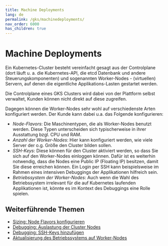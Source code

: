 ```yaml
---
title: Machine Deployments
lang: de
permalink: /gks/machinedeployments/
nav_order: 6000
has_children: true
---
```

<!-- LTeX:  language=de-DE -->
# Machine Deployments

Ein Kubernetes-Cluster besteht vereinfacht gesagt aus der Controlplane (dort läuft u. a. die Kubernetes-API, die etcd Datenbank und andere Steuerungskomponenten) und sogenannten Worker-Nodes - (virtuellen) Servern, auf denen die eigentliche Applikations-Lasten gestartet werden.

Die Controlplane eines GKS Clusters wird dabei von der Plattform selbst verwaltet, Kunden können nicht direkt auf diese zugreifen.

Dagegen können die Worker-Nodes sehr wohl auf verschiedenste Arten konfiguriert werden. Der Kunde kann dabei u.a. das Folgende konfigurieren:

* *Node-Flavors*: Die Maschinentypen, die als Worker-Nodes benutzt werden. Diese Typen unterscheiden sich typischerweise in ihrer Ausstattung bzgl. CPU und RAM.
* *Anzahl der Worker-Nodes*: Hier kann konfiguriert werden, wie viele Server der o.g. Größe den Cluster bilden sollen.
* *SSH-Keys*: Diese können für den Cluster aktiviert werden, so dass Sie sich auf den Worker-Nodes einloggen können. Dafür ist es weiterhin notwendig, dass die Nodes eine Public IP (Floating IP) besitzen, damit Sie diese erreichen können. Ein Login per SSH kann beispielsweise im Rahmen eines intensiven Debuggings der Applikationen hilfreich sein.
* *Betriebssystem der Worker-Nodes*: Auch wenn die Wahl des Betriebssystem irrelevant für die auf Kubernetes laufenden Applikationen ist, könnte es im Kontext des Debuggings eine Rolle spielen.

## Weiterführende Themen

* [Sizing: Node Flavors konfigurieren](/gks/machinedeployments/nodeflavors/)
* [Debugging: Auslastung der Cluster Nodes](/gks/machinedeployments/clusternodesusagerate/)
* [Debugging: SSH-Keys hinzufügen](/gks/machinedeployments/add_ssh_key/)
* [Aktualisierung des Betriebssystems auf Worker-Nodes](/gks/machinedeployments/updatingnodeos/)
